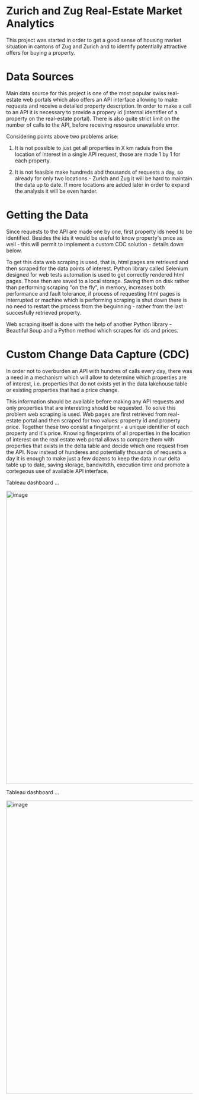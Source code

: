 # Zurich and Zug Real-Estate Market Analytics

This project was started in order to get a good sense of housing market situation in cantons of Zug and Zurich and 
to identify potentially attractive offers for buying a property.

# Data Sources

Main data source for this project is one of the most popular swiss real-estate web portals which also offers an API interface allowing to make requests and receive a detailed property description. In order to make a call to an API it is necessary to provide a propery id (internal identifier of a property on the real-estate portal). There is also quite strict limit on the number of calls to the API, before receiving resource unavailable error. 

Considering points above two problems arise:

1) It is not possible to just get all properties in X km raduis from the location of interest in a single API request, those are made 1 by 1 for each property.
  
2) It is not feasible make hundreds abd thousands of requests a day, so already for only two locations - Zurich and Zug it will be hard to maintain the data up to date. If more locations are added later in order to expand the analysis it will be even harder.


# Getting the Data
Since requests to the API are made one by one, first property ids need to be identified. Besides the ids it would be useful to know property's price as well - this will permit to implement a custom CDC solution - details down below.

To get this data web scraping is used, that is, html pages are retrieved and then scraped for the data points of interest.
Python library called Selenium designed for web tests automation is used to get correctly rendered html pages. Those then are saved to a local storage. Saving them on disk rather than performing scraping "on the fly", in memory,  increases both performance and fault tolerance, if process of requesting html pages is interrupted or machine which is performing scraping is shut down there is no need to restart the process from the beguinning - rather from the last succesfully retrieved property.

Web scraping itself is done with the help of another Python library - Beautiful Soup and a Python method which scrapes for ids and prices. 


# Custom Change Data Capture (CDC)
In order not to overburden an API with hundres of calls every day, there was a need in a mechanism which will allow to determine
which properties are of interest, i.e. properties that do not exists yet in the data lakehouse table or existing properties that had a price change. 

This information should be available before making any API requests and only properties that are interesting should be requested. To solve this problem web scraping is used. Web pages are first retrieved from real-estate portal and then scraped for two values: property id and property price. Together these two consist a fingerprint - a unique identifier of each property and it's price. Knowing fingerprints of all properties in the location of interest on the real estate web portal allows to compare them with properties that exists in the delta table and decide which one request from the API. 
Now instead of hunderes and potentially thousands of requests a day it is enough to make just a few dozens to keep the data in our delta table up to date, saving storage, bandwitdth, execution time and promote a cortegeous use of available API interface.


Tableau dashboard ...

<img width="788" alt="image" src="https://github.com/StephanKnox/real-estate-project/assets/123996543/6e78f78f-09ff-477a-8852-8bdc1e247536">








Tableau dashboard ...

<img width="788" alt="image" src="https://github.com/StephanKnox/real-estate-project/assets/123996543/6e78f78f-09ff-477a-8852-8bdc1e247536">





